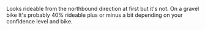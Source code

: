 Looks rideable from the northbound direction at first but it's not. On a gravel bike It's probably 40% rideable plus or minus a bit depending on your confidence level and bike.